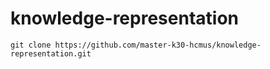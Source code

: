 # knowledge-representation

`git clone https://github.com/master-k30-hcmus/knowledge-representation.git`
